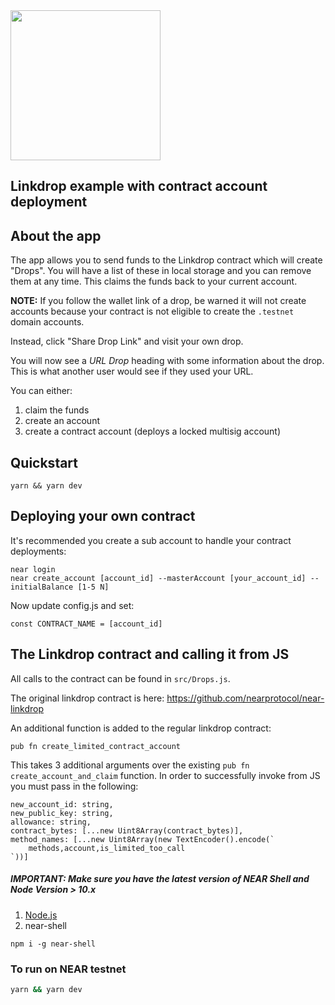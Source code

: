 <br />
<br />

<p>
<img src="https://nearprotocol.com/wp-content/themes/near-19/assets/img/logo.svg?t=1553011311" width="240">
</p>

## Linkdrop example with contract account deployment


## About the app
The app allows you to send funds to the Linkdrop contract which will create "Drops". You will have a list of these in local storage and you can remove them at any time. This claims the funds back to your current account.

**NOTE:** If you follow the wallet link of a drop, be warned it will not create accounts because your contract is not eligible to create the `.testnet` domain accounts.

Instead, click "Share Drop Link" and visit your own drop.

You will now see a *URL Drop* heading with some information about the drop. This is what another user would see if they used your URL.

You can either:
1. claim the funds
2. create an account
3. create a contract account (deploys a locked multisig account)

## Quickstart
```
yarn && yarn dev
```

## Deploying your own contract
It's recommended you create a sub account to handle your contract deployments:
```
near login
near create_account [account_id] --masterAccount [your_account_id] --initialBalance [1-5 N]
```
Now update config.js and set:
```
const CONTRACT_NAME = [account_id]
```

## The Linkdrop contract and calling it from JS

All calls to the contract can be found in `src/Drops.js`.

The original linkdrop contract is here:
https://github.com/nearprotocol/near-linkdrop

An additional function is added to the regular linkdrop contract:
```
pub fn create_limited_contract_account
```
This takes 3 additional arguments over the existing `pub fn create_account_and_claim` function.
In order to successfully invoke from JS you must pass in the following:
```
new_account_id: string,
new_public_key: string,
allowance: string,
contract_bytes: [...new Uint8Array(contract_bytes)],
method_names: [...new Uint8Array(new TextEncoder().encode(`
    methods,account,is_limited_too_call
`))]
```

##### IMPORTANT: Make sure you have the latest version of NEAR Shell and Node Version > 10.x 

1. [Node.js](https://nodejs.org/en/download/package-manager/)
2. near-shell
```
npm i -g near-shell
```
### To run on NEAR testnet

```bash
yarn && yarn dev
```